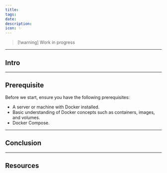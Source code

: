 ```yaml
---
title: 
tags: 
date: 
description: 
icon: ✨
---
```

> [!warning] Work in progress

---
## Intro

---
## Prerequisite

Before we start, ensure you have the following prerequisites:

- A server or machine with Docker installed.
- Basic understanding of Docker concepts such as containers, images, and volumes.
- Docker Compose.

---
## Conclusion

---
## Resources
